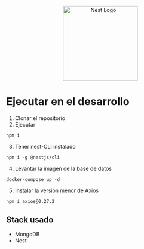 <p align="center">
  <a href="http://nestjs.com/" target="blank"><img src="https://nestjs.com/img/logo-small.svg" width="200" alt="Nest Logo" /></a>
</p>

# Ejecutar en el desarrollo

1. Clonar el repositorio
2. Ejecutar
```
npm i 
```
3. Tener nest-CLI instalado
```
npm i -g @nestjs/cli
```
4. Levantar la imagen de la base de datos
```
docker-compose up -d
```
5. Instalar la version menor de Axios
```
npm i axios@0.27.2
```


## Stack usado
* MongoDB
* Nest

